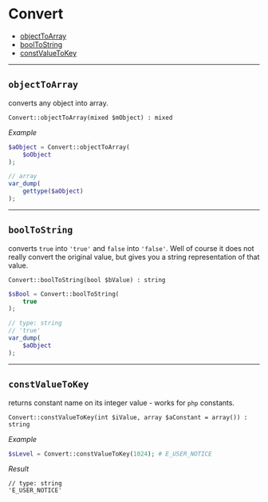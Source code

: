 
# Convert

- [objectToArray](#objectToArray)
- [boolToString](#boolToString)
- [constValueToKey](#constValueToKey)

---

<a id="objectToArray"></a>
## `objectToArray`

converts any object into array.

~~~
Convert::objectToArray(mixed $mObject) : mixed
~~~

_Example_  
~~~php
$aObject = Convert::objectToArray(
    $oObject
);

// array
var_dump(
    gettype($aObject)
);
~~~

---

<a id="boolToString"></a>
## `boolToString`

converts `true` into `'true'` and `false` into `'false'`. Well of course it does not really convert the original value, but gives you a string representation of that value.

~~~
Convert::boolToString(bool $bValue) : string
~~~

~~~php
$sBool = Convert::boolToString(
    true
);

// type: string
// 'true'
var_dump(
    $aObject
);
~~~

---

<a id="constValueToKey"></a>
## `constValueToKey`

returns constant name on its integer value - works for `php` constants.

~~~
Convert::constValueToKey(int $iValue, array $aConstant = array()) : string
~~~

_Example_  
~~~php
$sLevel = Convert::constValueToKey(1024); # E_USER_NOTICE
~~~

_Result_  
~~~
// type: string
'E_USER_NOTICE'
~~~
